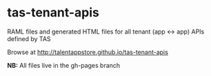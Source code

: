 tas-tenant-apis
===============

RAML files and generated HTML files for all tenant (app &lt;-> app) APIs defined by TAS

Browse at http://talentappstore.github.io/tas-tenant-apis

**NB:** All files live in the gh-pages branch




